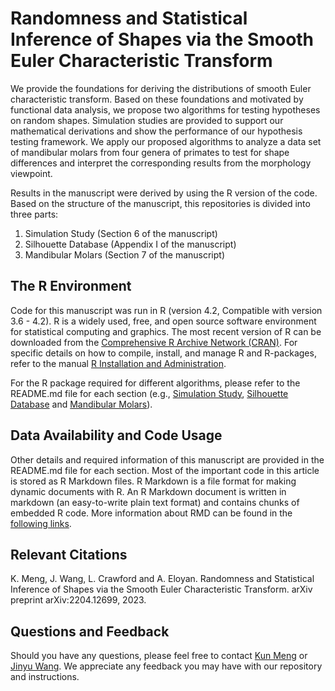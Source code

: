 # Randomness and Statistical Inference of Shapes via the Smooth Euler Characteristic Transform
We provide the foundations for deriving the distributions of smooth Euler characteristic transform. Based on these foundations and motivated by functional data analysis, we propose two algorithms for testing hypotheses on random shapes. Simulation studies are provided to support our mathematical derivations and show the performance of our hypothesis testing framework. We apply our proposed algorithms to analyze a data set of mandibular molars from four genera of primates to test for shape differences and interpret the corresponding results from the morphology viewpoint.

Results in the manuscript were derived by using the R version of the code. Based on the structure of the manuscript, this repositories is divided into three parts:
1. Simulation Study (Section 6 of the manuscript)
2. Silhouette Database (Appendix I of the manuscript)
3. Mandibular Molars (Section 7 of the manuscript)
## The R Environment
Code for this manuscript was run in R (version 4.2, Compatible with version 3.6 - 4.2). R is a widely used, free, and open source software environment for statistical computing and graphics. The most recent version of R can be downloaded from the [Comprehensive R Archive Network (CRAN)](https://cran.r-project.org/). For specific details on how to compile, install, and manage R and R-packages, refer to the manual [R Installation and Administration](https://cran.r-project.org/doc/manuals/r-release/R-admin.html).

For the R package required for different algorithms, please refer to the README.md file for each section (e.g., [Simulation Study](https://github.com/JinyuWang123/TDA/blob/main/Simulation%20Study/README.md), [Silhouette Database](https://github.com/JinyuWang123/TDA/blob/main/Silhouette%20Database/README.md) and [Mandibular Molars](https://github.com/JinyuWang123/TDA/blob/main/Mandibular%20Molars/README.md)).
## Data Availability and Code Usage
Other details and required information of this manuscript are provided in the README.md file for each section. Most of the important code in this article is stored as R Markdown files. R Markdown is a file format for making dynamic documents with R. An R Markdown document is written in markdown (an easy-to-write plain text format) and contains chunks of embedded R code. More information about RMD can be found in the [following links](https://rmarkdown.rstudio.com/articles_intro.html).
## Relevant Citations
K. Meng, J. Wang, L. Crawford and A. Eloyan. Randomness and Statistical Inference of Shapes via the Smooth Euler Characteristic Transform. arXiv preprint 	arXiv:2204.12699, 2023.
## Questions and Feedback
Should you have any questions, please feel free to contact [Kun Meng](mailto:kun_meng@brown.edu) or [Jinyu Wang](mailto:jinyu_wang@brown.edu).
We appreciate any feedback you may have with our repository and instructions.
